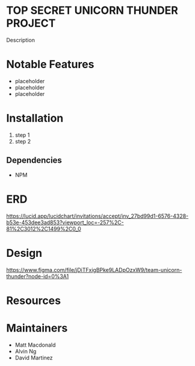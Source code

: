 # TOP SECRET UNICORN THUNDER PROJECT
Description

# Notable Features

- placeholder
- placeholder
- placeholder

# Installation

1. step 1
2. step 2

## Dependencies

- NPM

# ERD
https://lucid.app/lucidchart/invitations/accept/inv_27bd99d1-6576-4328-b53e-453dee3ad853?viewport_loc=-257%2C-81%2C3012%2C1499%2C0_0

# Design
https://www.figma.com/file/jDiTFxigBPke9LADpOzxW9/team-unicorn-thunder?node-id=0%3A1

# Resources


# Maintainers

- Matt Macdonald
- Alvin Ng
- David Martinez
